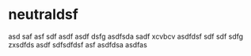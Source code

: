 # neutraldsf
asd
saf
asf
sdf
asdf
asdf
dsfg
asdfsda
sadf
xcvbcv
asdfdsf
sdf
sdf
sdfg
zxsdfds
asdf
sdfsdfdsf
asf
asdfdsa
asdfas
